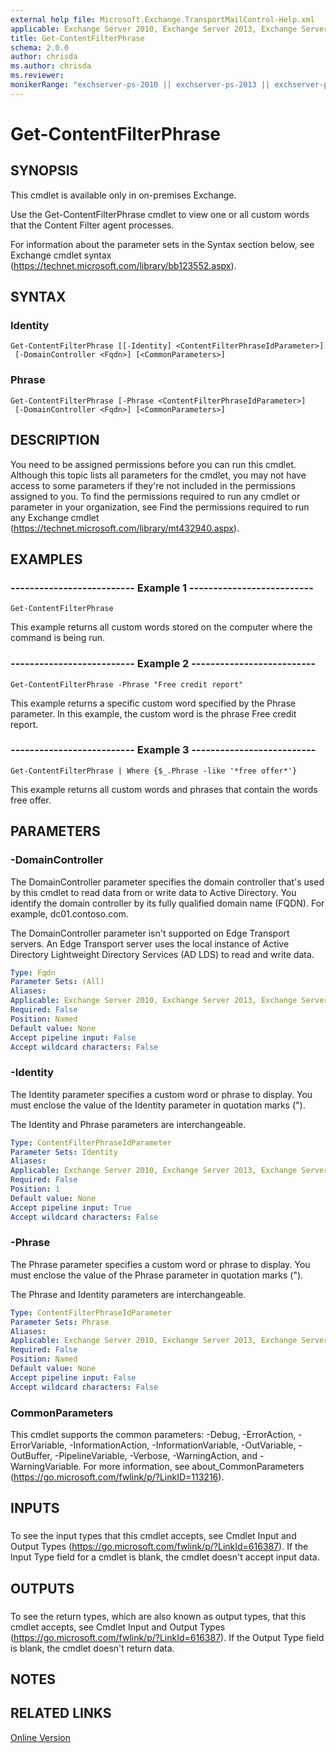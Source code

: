 ```yaml
---
external help file: Microsoft.Exchange.TransportMailControl-Help.xml
applicable: Exchange Server 2010, Exchange Server 2013, Exchange Server 2016, Exchange Server 2019
title: Get-ContentFilterPhrase
schema: 2.0.0
author: chrisda
ms.author: chrisda
ms.reviewer:
monikerRange: "exchserver-ps-2010 || exchserver-ps-2013 || exchserver-ps-2016 || exchserver-ps-2019"
---
```


# Get-ContentFilterPhrase

## SYNOPSIS
This cmdlet is available only in on-premises Exchange.

Use the Get-ContentFilterPhrase cmdlet to view one or all custom words that the Content Filter agent processes.

For information about the parameter sets in the Syntax section below, see Exchange cmdlet syntax (https://technet.microsoft.com/library/bb123552.aspx).

## SYNTAX

### Identity
```
Get-ContentFilterPhrase [[-Identity] <ContentFilterPhraseIdParameter>]
 [-DomainController <Fqdn>] [<CommonParameters>]
```

### Phrase
```
Get-ContentFilterPhrase [-Phrase <ContentFilterPhraseIdParameter>]
 [-DomainController <Fqdn>] [<CommonParameters>]
```

## DESCRIPTION
You need to be assigned permissions before you can run this cmdlet. Although this topic lists all parameters for the cmdlet, you may not have access to some parameters if they're not included in the permissions assigned to you. To find the permissions required to run any cmdlet or parameter in your organization, see Find the permissions required to run any Exchange cmdlet (https://technet.microsoft.com/library/mt432940.aspx).

## EXAMPLES

### -------------------------- Example 1 --------------------------
```
Get-ContentFilterPhrase
```

This example returns all custom words stored on the computer where the command is being run.

### -------------------------- Example 2 --------------------------
```
Get-ContentFilterPhrase -Phrase "Free credit report"
```

This example returns a specific custom word specified by the Phrase parameter. In this example, the custom word is the phrase Free credit report.

### -------------------------- Example 3 --------------------------
```
Get-ContentFilterPhrase | Where {$_.Phrase -like '*free offer*'}
```

This example returns all custom words and phrases that contain the words free offer.

## PARAMETERS

### -DomainController
The DomainController parameter specifies the domain controller that's used by this cmdlet to read data from or write data to Active Directory. You identify the domain controller by its fully qualified domain name (FQDN). For example, dc01.contoso.com.

The DomainController parameter isn't supported on Edge Transport servers. An Edge Transport server uses the local instance of Active Directory Lightweight Directory Services (AD LDS) to read and write data.

```yaml
Type: Fqdn
Parameter Sets: (All)
Aliases:
Applicable: Exchange Server 2010, Exchange Server 2013, Exchange Server 2016, Exchange Server 2019
Required: False
Position: Named
Default value: None
Accept pipeline input: False
Accept wildcard characters: False
```

### -Identity
The Identity parameter specifies a custom word or phrase to display. You must enclose the value of the Identity parameter in quotation marks (").

The Identity and Phrase parameters are interchangeable.

```yaml
Type: ContentFilterPhraseIdParameter
Parameter Sets: Identity
Aliases:
Applicable: Exchange Server 2010, Exchange Server 2013, Exchange Server 2016, Exchange Server 2019
Required: False
Position: 1
Default value: None
Accept pipeline input: True
Accept wildcard characters: False
```

### -Phrase
The Phrase parameter specifies a custom word or phrase to display. You must enclose the value of the Phrase parameter in quotation marks (").

The Phrase and Identity parameters are interchangeable.

```yaml
Type: ContentFilterPhraseIdParameter
Parameter Sets: Phrase
Aliases:
Applicable: Exchange Server 2010, Exchange Server 2013, Exchange Server 2016, Exchange Server 2019
Required: False
Position: Named
Default value: None
Accept pipeline input: False
Accept wildcard characters: False
```

### CommonParameters
This cmdlet supports the common parameters: -Debug, -ErrorAction, -ErrorVariable, -InformationAction, -InformationVariable, -OutVariable, -OutBuffer, -PipelineVariable, -Verbose, -WarningAction, and -WarningVariable. For more information, see about_CommonParameters (https://go.microsoft.com/fwlink/p/?LinkID=113216).

## INPUTS

###  
To see the input types that this cmdlet accepts, see Cmdlet Input and Output Types (https://go.microsoft.com/fwlink/p/?LinkId=616387). If the Input Type field for a cmdlet is blank, the cmdlet doesn't accept input data.

## OUTPUTS

###  
To see the return types, which are also known as output types, that this cmdlet accepts, see Cmdlet Input and Output Types (https://go.microsoft.com/fwlink/p/?LinkId=616387). If the Output Type field is blank, the cmdlet doesn't return data.

## NOTES

## RELATED LINKS

[Online Version](https://technet.microsoft.com/library/22af0f6c-00f7-4fe5-9ff8-c63305adb9bc.aspx)
